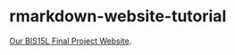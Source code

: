 # rmarkdown-website-tutorial
[Our BIS15L Final Project Website](https://v-srinidhi.github.io/group8-finalproject/).

 
